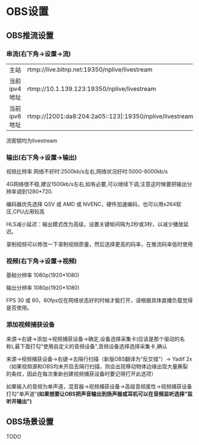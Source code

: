 # OBS设置

## OBS推流设置

### 串流(右下角->设置->流)

|||
|-|-|
|主站|rtmp://live.bitnp.net:19350/nplive/livestream|
|当前ipv4地址|rtmp://10.1.139.123:19350/nplive/livestream|
|当前ipv6地址|rtmp://[2001:da8:204:2a05::123]:19350/nplive/livestream|

流密钥均为livestream

### 输出(右下角->设置->输出)

视频比特率 网络不好时:2500kb/s左右,网络状况好时:5000-8000kb/s

4G网络很不稳,建议1500kb/s左右,如有必要,可以继续下调,注意这时候要把输出分辨率调到1280*720.

编码器优先选择 QSV 或 AMD 或 NVENC，硬件加速编码，也可以用x264软压,CPU占用较高

HLS减小延迟：输出模式改为高级，设置关键帧间隔为2秒或3秒，以减少播放延迟。

录制视频可以修改一下录制视频质量，然后选择更高的码率，在推流码率低时使用

### 视频(右下角->设置->视频)

基础分辨率 1080p(1920*1080)

输出分辨率 1080p(1920*1080)

FPS 30 或 60，60fps仅在网络状态好的时候才能打开，请根据具体直播负载觉得是否使用。

### 添加视频捕获设备

来源->右键->添加->视频捕获设备->确定,设备选择采集卡(应该是那个驱动的名称),最下面打勾"使用自定义的音频设备",音频设备选择选择采集卡,确认

来源->视频捕获设备->右键->去隔行扫描（新版OBS翻译为“反交错”）-> Yadif 2x （如果视频源和OBS均未开启去隔行扫描，则会出现移动物体边缘出现大量撕裂的条纹，因此在每次重新创建视频捕获设备时要记得打开此选项）

如果输入的音频为单声道，混音器->视频捕获设备->高级音频属性->视频捕获设备打勾"单声道"**(如果想要让OBS把声音输出到扬声器或耳机可以在音频监听选择"监听并输出")**

## OBS场景设置

TODO
